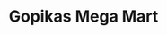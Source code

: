 ---
title: "Gopikas Mega Mart"
url: /thiruvalla/gopikas-mega-mart-thiruvalla-mallappally-road/
shop: Supermarkt
---